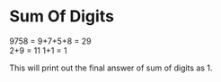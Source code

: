 # Sum Of Digits

9758 = 9+7+5+8 = 29  
2+9 = 11 
1+1 = 1

This will print out the final answer of sum of digits as 1.
